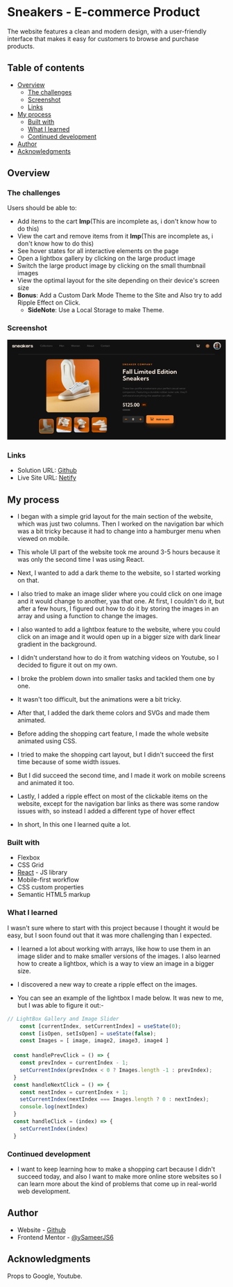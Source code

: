# Sneakers - E-commerce Product

The website features a clean and modern design, with a user-friendly interface that makes it easy for customers to browse and purchase products.

## Table of contents

- [Overview](#overview)
  - [The challenges](#the-challenges)
  - [Screenshot](#screenshot)
  - [Links](#links)
- [My process](#my-process)
  - [Built with](#built-with)
  - [What I learned](#what-i-learned)
  - [Continued development](#continued-development)
- [Author](#author)
- [Acknowledgments](#acknowledgments)

## Overview

### The challenges

Users should be able to:

- Add items to the cart **Imp**(This are incomplete as, i don't know how to do this)
- View the cart and remove items from it **Imp**(This are incomplete as, i don't know how to do this)
- See hover states for all interactive elements on the page
- Open a lightbox gallery by clicking on the large product image
- Switch the large product image by clicking on the small thumbnail images
- View the optimal layout for the site depending on their device's screen size
- **Bonus**: Add a Custom Dark Mode Theme to the Site and Also try to add Ripple Effect on Click.
  - **SideNote**: Use a Local Storage to make Theme.

### Screenshot

![Dark Mode - Desktop Preview](<./public/Desktop(Dark-Mode).png>)
<!-- ![Dark Mode - Tablet Preview](<./public/Tablet(Dark-Mode).png>)
![Dark Mode - Mobile Preview](<./public/Mobile(Dark-Mode).png>) 
![Light Mode - Mobile Preview](<./public/Mobile(Light-Mode).png>) -->

### Links

- Solution URL: [Github](https://github.com/SameerJS6/React-Projects/tree/master/E-Commerce-Product-Page)
- Live Site URL: [Netify](https://sneaker-sameer.netlify.app/)

## My process

- I began with a simple grid layout for the main section of the website, which was just two columns.
  Then I worked on the navigation bar which was a bit tricky because it had to change into a hamburger menu when viewed on mobile.
- This whole UI part of the website took me around 3-5 hours because it was only the second time I was using React.
- Next, I wanted to add a dark theme to the website, so I started working on that.
- I also tried to make an image slider where you could click on one image and it would change to another, yaa that one. At first, I couldn't do it, but after a few hours, I figured out how to do it by storing the images in an array and using a function to change the images.
- I also wanted to add a lightbox feature to the website, where you could click on an image and it would open up in a bigger size with dark linear gradient in the background.
- I didn't understand how to do it from watching videos on Youtube, so I decided to figure it out on my own.
- I broke the problem down into smaller tasks and tackled them one by one.
- It wasn't too difficult, but the animations were a bit tricky.
- After that, I added the dark theme colors and SVGs and made them animated.
- Before adding the shopping cart feature, I made the whole website animated using CSS.
- I tried to make the shopping cart layout, but I didn't succeed the first time because of some width issues.
- But I did succeed the second time, and I made it work on mobile screens and animated it too.
- Lastly, I added a ripple effect on most of the clickable items on the website, except for the navigation bar links as there was some randow issues with, so instead I added a different type of hover effect

- In short, In this one I learned quite a lot.

### Built with

- Flexbox
- CSS Grid
- [React](https://reactjs.org/) - JS library
- Mobile-first workflow
- CSS custom properties
- Semantic HTML5 markup

### What I learned

I wasn't sure where to start with this project because I thought it would be easy, but I soon found out that it was more challenging than I expected.

- I learned a lot about working with arrays, like how to use them in an image slider and to make smaller versions of the images. I also learned how to create a lightbox, which is a way to view an image in a bigger size.

- I discovered a new way to create a ripple effect on the images.

- You can see an example of the lightbox I made below. It was new to me, but I was able to figure it out:-

```JavaScript React
// LightBox Gallery and Image Slider
    const [currentIndex, setCurrentIndex] = useState(0);
    const [isOpen, setIsOpen] = useState(false);
    const Images = [ image, image2, image3, image4 ]

  const handlePrevClick = () => {
    const prevIndex = currentIndex - 1;
    setCurrentIndex(prevIndex < 0 ? Images.length -1 : prevIndex);
  }
  const handleNextClick = () => {
    const nextIndex = currentIndex + 1;
    setCurrentIndex(nextIndex === Images.length ? 0 : nextIndex);
    console.log(nextIndex)
  }
  const handleClick = (index) => {
    setCurrentIndex(index)
  }
```

### Continued development

- I want to keep learning how to make a shopping cart because I didn't succeed today, and also I want to make more online store websites so I can learn more about the kind of problems that come up in real-world web development.

## Author

- Website - [Github](https://github.com/SameerJS6/)
- Frontend Mentor - [@ySameerJS6](https://www.frontendmentor.io/profile/sameerjs6)

## Acknowledgments

Props to Google, Youtube.
